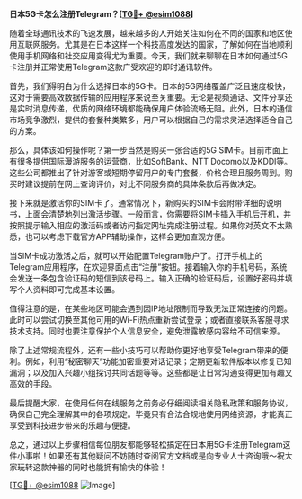 **日本5G卡怎么注册Telegram？[[TG💪+ @esim1088](https://t.me/s/esim1088)]**

随着全球通讯技术的飞速发展，越来越多的人开始关注如何在不同的国家和地区使用互联网服务。尤其是在日本这样一个科技高度发达的国家，了解如何在当地顺利使用手机网络和社交应用变得尤为重要。今天，我们就来聊聊在日本如何通过5G卡注册并正常使用Telegram这款广受欢迎的即时通讯软件。

首先，我们得明白为什么选择日本的5G卡。日本的5G网络覆盖广泛且速度极快，这对于需要高效数据传输的应用程序来说至关重要。无论是视频通话、文件分享还是实时消息传递，优质的网络环境都能确保用户体验流畅无阻。此外，日本的通信市场竞争激烈，提供的套餐种类繁多，用户可以根据自己的需求灵活选择适合自己的方案。

那么，具体该如何操作呢？第一步当然是购买一张合适的5G SIM卡。目前市面上有很多提供国际漫游服务的运营商，比如SoftBank、NTT Docomo以及KDDI等。这些公司都推出了针对游客或短期停留用户的专门套餐，价格合理且服务周到。购买时建议提前在网上查询评价，对比不同服务商的具体条款后再做决定。

接下来就是激活你的SIM卡了。通常情况下，新购买的SIM卡会附带详细的说明书，上面会清楚地列出激活步骤。一般而言，你需要将SIM卡插入手机后开机，并按照提示输入相应的激活码或者访问指定网址完成注册过程。如果你对英文不太熟悉，也可以考虑下载官方APP辅助操作，这样会更加直观方便。

当SIM卡成功激活之后，就可以开始配置Telegram账户了。打开手机上的Telegram应用程序，在欢迎界面点击“注册”按钮。接着输入你的手机号码，系统会发送一条包含验证码的短信到该号码上。输入正确的验证码后，设置好密码并填写个人资料即可完成基本设置。

值得注意的是，在某些地区可能会遇到因IP地址限制而导致无法正常连接的问题。此时可以尝试切换至其他可用的Wi-Fi热点重新尝试登录；或者直接联系客服寻求技术支持。同时也要注意保护个人信息安全，避免泄露敏感内容给不可信来源。

除了上述常规流程外，还有一些小技巧可以帮助你更好地享受Telegram带来的便利。例如，利用“秘密聊天”功能加密重要对话记录；定期更新软件版本以修复已知漏洞；以及加入兴趣小组探讨共同话题等等。这些都是让日常沟通变得更加有趣又高效的手段。

最后提醒大家，在使用任何在线服务之前务必仔细阅读相关隐私政策和服务协议，确保自己完全理解其中的各项规定。毕竟只有合法合规地使用网络资源，才能真正享受到科技进步带来的乐趣与便捷。

总之，通过以上步骤相信每位朋友都能够轻松搞定在日本用5G卡注册Telegram这件小事啦！如果还有其他疑问不妨随时查阅官方文档或是向专业人士咨询哦～祝大家玩转这款神器的同时也能拥有愉快的体验！

[[TG💪+ @esim1088](https://t.me/s/esim1088) ![Image](https://i.postimg.cc/4NQfJmqS/Snipaste-2025-05-13-00-14-12.png)]